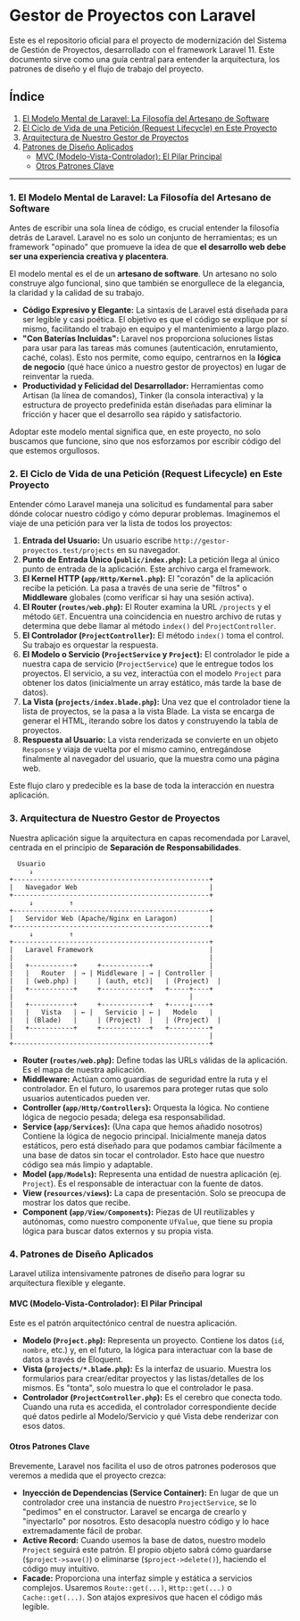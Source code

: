 # Gestor de Proyectos con Laravel

Este es el repositorio oficial para el proyecto de modernización del Sistema de Gestión de Proyectos, desarrollado con el framework Laravel 11. Este documento sirve como una guía central para entender la arquitectura, los patrones de diseño y el flujo de trabajo del proyecto.

## Índice

1.  [El Modelo Mental de Laravel: La Filosofía del Artesano de Software](#1-el-modelo-mental-de-laravel-la-filosofía-del-artesano-de-software)
2.  [El Ciclo de Vida de una Petición (Request Lifecycle) en Este Proyecto](#2-el-ciclo-de-vida-de-una-petición-request-lifecycle-en-este-proyecto)
3.  [Arquitectura de Nuestro Gestor de Proyectos](#3-arquitectura-de-nuestro-gestor-de-proyectos)
4.  [Patrones de Diseño Aplicados](#4-patrones-de-diseño-aplicados)
    -   [MVC (Modelo-Vista-Controlador): El Pilar Principal](#mvc-modelo-vista-controlador-el-pilar-principal)
    -   [Otros Patrones Clave](#otros-patrones-clave)

---

### 1. El Modelo Mental de Laravel: La Filosofía del Artesano de Software

Antes de escribir una sola línea de código, es crucial entender la filosofía detrás de Laravel. Laravel no es solo un conjunto de herramientas; es un framework "opinado" que promueve la idea de que **el desarrollo web debe ser una experiencia creativa y placentera**.

El modelo mental es el de un **artesano de software**. Un artesano no solo construye algo funcional, sino que también se enorgullece de la elegancia, la claridad y la calidad de su trabajo.

-   **Código Expresivo y Elegante:** La sintaxis de Laravel está diseñada para ser legible y casi poética. El objetivo es que el código se explique por sí mismo, facilitando el trabajo en equipo y el mantenimiento a largo plazo.
-   **"Con Baterías Incluidas":** Laravel nos proporciona soluciones listas para usar para las tareas más comunes (autenticación, enrutamiento, caché, colas). Esto nos permite, como equipo, centrarnos en la **lógica de negocio** (qué hace único a nuestro gestor de proyectos) en lugar de reinventar la rueda.
-   **Productividad y Felicidad del Desarrollador:** Herramientas como Artisan (la línea de comandos), Tinker (la consola interactiva) y la estructura de proyecto predefinida están diseñadas para eliminar la fricción y hacer que el desarrollo sea rápido y satisfactorio.

Adoptar este modelo mental significa que, en este proyecto, no solo buscamos que funcione, sino que nos esforzamos por escribir código del que estemos orgullosos.

### 2. El Ciclo de Vida de una Petición (Request Lifecycle) en Este Proyecto

Entender cómo Laravel maneja una solicitud es fundamental para saber dónde colocar nuestro código y cómo depurar problemas. Imaginemos el viaje de una petición para ver la lista de todos los proyectos:

1.  **Entrada del Usuario:** Un usuario escribe `http://gestor-proyectos.test/projects` en su navegador.
2.  **Punto de Entrada Único (`public/index.php`):** La petición llega al único punto de entrada de la aplicación. Este archivo carga el framework.
3.  **El Kernel HTTP (`app/Http/Kernel.php`):** El "corazón" de la aplicación recibe la petición. La pasa a través de una serie de "filtros" o **Middleware** globales (como verificar si hay una sesión activa).
4.  **El Router (`routes/web.php`):** El Router examina la URL `/projects` y el método `GET`. Encuentra una coincidencia en nuestro archivo de rutas y determina que debe llamar al método `index()` del `ProjectController`.
5.  **El Controlador (`ProjectController`):** El método `index()` toma el control. Su trabajo es orquestar la respuesta.
6.  **El Modelo o Servicio (`ProjectService` y `Project`):** El controlador le pide a nuestra capa de servicio (`ProjectService`) que le entregue todos los proyectos. El servicio, a su vez, interactúa con el modelo `Project` para obtener los datos (inicialmente un array estático, más tarde la base de datos).
7.  **La Vista (`projects/index.blade.php`):** Una vez que el controlador tiene la lista de proyectos, se la pasa a la vista Blade. La vista se encarga de generar el HTML, iterando sobre los datos y construyendo la tabla de proyectos.
8.  **Respuesta al Usuario:** La vista renderizada se convierte en un objeto `Response` y viaja de vuelta por el mismo camino, entregándose finalmente al navegador del usuario, que la muestra como una página web.

Este flujo claro y predecible es la base de toda la interacción en nuestra aplicación.

### 3. Arquitectura de Nuestro Gestor de Proyectos

Nuestra aplicación sigue la arquitectura en capas recomendada por Laravel, centrada en el principio de **Separación de Responsabilidades**.

```
  Usuario
     ↓
+-------------------------------------------------+
|   Navegador Web                                 |
+-------------------------------------------------+
     ↓         ↑
+-------------------------------------------------+
|   Servidor Web (Apache/Nginx en Laragon)        |
+-------------------------------------------------+
     ↓         ↑
+-------------------------------------------------+
|   Laravel Framework                             |
|                                                 |
|   +-----------+     +------------+              |
|   |   Router  | → | Middleware | → | Controller |
|   | (web.php) |     | (auth, etc)|   | (Project)  |
|   +-----------+     +------------+   +-----+----+
|                                            |
|   +-----------+     +------------+   +-----↓----+
|   |   Vista   | ← |   Servicio | ← |   Modelo   |
|   | (Blade)   |     | (Project)  |   | (Project)  |
|   +-----------+     +------------+   +----------+
|                                                 |
+-------------------------------------------------+
```

-   **Router (`routes/web.php`):** Define todas las URLs válidas de la aplicación. Es el mapa de nuestra aplicación.
-   **Middleware:** Actúan como guardias de seguridad entre la ruta y el controlador. En el futuro, lo usaremos para proteger rutas que solo usuarios autenticados pueden ver.
-   **Controller (`app/Http/Controllers`):** Orquesta la lógica. No contiene lógica de negocio pesada; delega esa responsabilidad.
-   **Service (`app/Services`):** (Una capa que hemos añadido nosotros) Contiene la lógica de negocio principal. Inicialmente maneja datos estáticos, pero está diseñado para que podamos cambiar fácilmente a una base de datos sin tocar el controlador. Esto hace que nuestro código sea más limpio y adaptable.
-   **Model (`app/Models`):** Representa una entidad de nuestra aplicación (ej. `Project`). Es el responsable de interactuar con la fuente de datos.
-   **View (`resources/views`):** La capa de presentación. Solo se preocupa de mostrar los datos que recibe.
-   **Component (`app/View/Components`):** Piezas de UI reutilizables y autónomas, como nuestro componente `UfValue`, que tiene su propia lógica para buscar datos externos y su propia vista.

### 4. Patrones de Diseño Aplicados

Laravel utiliza intensivamente patrones de diseño para lograr su arquitectura flexible y elegante.

#### MVC (Modelo-Vista-Controlador): El Pilar Principal

Este es el patrón arquitectónico central de nuestra aplicación.

-   **Modelo (`Project.php`):** Representa un proyecto. Contiene los datos (`id`, `nombre`, etc.) y, en el futuro, la lógica para interactuar con la base de datos a través de Eloquent.
-   **Vista (`projects/*.blade.php`):** Es la interfaz de usuario. Muestra los formularios para crear/editar proyectos y las listas/detalles de los mismos. Es "tonta", solo muestra lo que el controlador le pasa.
-   **Controlador (`ProjectController.php`):** Es el cerebro que conecta todo. Cuando una ruta es accedida, el controlador correspondiente decide qué datos pedirle al Modelo/Servicio y qué Vista debe renderizar con esos datos.

#### Otros Patrones Clave

Brevemente, Laravel nos facilita el uso de otros patrones poderosos que veremos a medida que el proyecto crezca:

-   **Inyección de Dependencias (Service Container):** En lugar de que un controlador cree una instancia de nuestro `ProjectService`, se lo "pedimos" en el constructor. Laravel se encarga de crearlo y "inyectarlo" por nosotros. Esto desacopla nuestro código y lo hace extremadamente fácil de probar.
-   **Active Record:** Cuando usemos la base de datos, nuestro modelo `Project` seguirá este patrón. El propio objeto sabrá cómo guardarse (`$project->save()`) o eliminarse (`$project->delete()`), haciendo el código muy intuitivo.
-   **Facade:** Proporciona una interfaz simple y estática a servicios complejos. Usaremos `Route::get(...)`, `Http::get(...)` o `Cache::get(...)`. Son atajos expresivos que hacen el código más legible.
